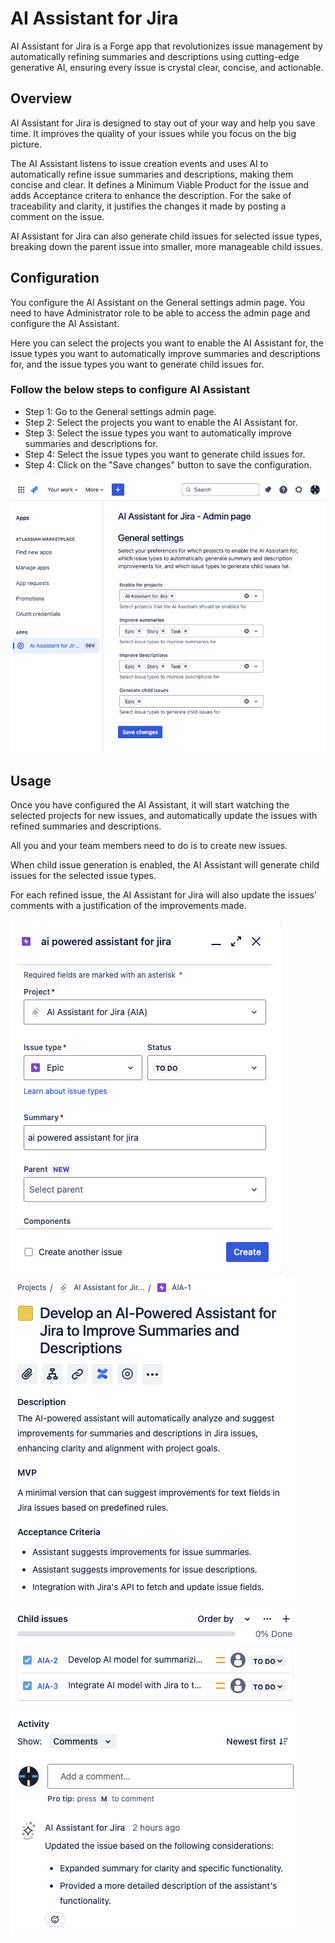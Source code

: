 # AI Assistant for Jira
AI Assistant for Jira is a Forge app that revolutionizes issue management by automatically refining summaries and descriptions using cutting-edge generative AI, ensuring every issue is crystal clear, concise, and actionable.

## Overview
AI Assistant for Jira is designed to stay out of your way and help you save time. It improves the quality of your issues while you focus on the big picture.

The AI Assistant listens to issue creation events and uses AI to automatically refine issue summaries and descriptions, making them concise and clear. It defines a Minimum Viable Product for the issue and adds Acceptance critera to enhance the description. For the sake of traceability and clarity, it justifies the changes it made by posting a comment on the issue.

AI Assistant for Jira can also generate child issues for selected issue types, breaking down the parent issue into smaller, more manageable child issues.

## Configuration
You configure the AI Assistant on the General settings admin page. You need to have Administrator role to be able to access the admin page and configure the AI Assistant.

Here you can select the projects you want to enable the AI Assistant for, the issue types you want to automatically improve summaries and descriptions for, and the issue types you want to generate child issues for.

### Follow the below steps to configure AI Assistant

- Step 1: Go to the General settings admin page.
- Step 2: Select the projects you want to enable the AI Assistant for.
- Step 3: Select the issue types you want to automatically improve summaries and descriptions for.
- Step 4: Select the issue types you want to generate child issues for.
- Step 4: Click on the "Save changes" button to save the configuration.

![General settings page](aia-admin-page.png "General settings page")

## Usage
Once you have configured the AI Assistant, it will start watching the selected projects for new issues, and automatically update the issues with refined summaries and descriptions.

All you and your team members need to do is to create new issues.

When child issue generation is enabled, the AI Assistant will generate child issues for the selected issue types.

For each refined issue, the AI Assistant for Jira will also update the issues' comments with a justification of the improvements made.

![Create issue](aia-create-issue-summary.png "Create issue")
![Improvements](aia-issue-improved-summary-and-description.png "Improved summary and description")
![Child issues](aia-issue-improved-child-issues.png "Generated child issues")
![Comment](aia-issue-improved-comment.png "Comment")

